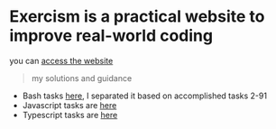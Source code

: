 # Exercism is a practical website to improve real-world coding

you can [access the website](https://exercism.org/)

> my solutions and guidance

* Bash tasks [here](./bash), I separated it based on accomplished tasks 2-91
* Javascript tasks are [here](./javascript)
* Typescript tasks are [here](./typescript)
